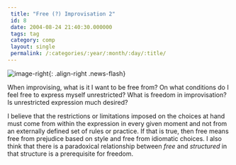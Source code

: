 ```yaml
---
 title: "Free (?) Improvisation 2"
 id: 8
 date: 2004-08-24 21:40:30.000000
 tags: tag
 category: comp
 layout: single
 permalink: /:categories/:year/:month/:day/:title/
---
```

![image-right](/assets/images/){: .align-right .news-flash}

When improvising, what is it I want to be free from? On what conditions do I feel free to express myself unrestricted? What is freedom in improvisation? Is unrestricted expression much desired?


I believe that the restrictions or limitations imposed on the choices at hand must come from within the expression in every given moment and not from an externally defined set of rules or practice. If that is true, then free means free from prejudice based on style and free from idiomatic choices. I also think that there is a paradoxical relationship between <cite>free</cite> and <cite>structured</cite> in that structure is a prerequisite for freedom<ins title="Note to myself: compare this with Derrida's article on Husserl discussing genesis and structure. Can any of those thoughts be applied to the relationship between improvisation and structure?"></ins>.

